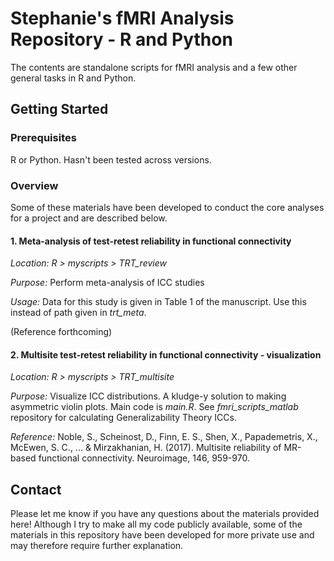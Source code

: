 # Stephanie's fMRI Analysis Repository - R and Python

The contents are standalone scripts for fMRI analysis and a few other general tasks in R and Python.

## Getting Started

### Prerequisites

R or Python. Hasn't been tested across versions.

### Overview

Some of these materials have been developed to conduct the core analyses for a project and are described below.


#### 1. Meta-analysis of test-retest reliability in functional connectivity

*Location:* *R > myscripts > TRT\_review*

*Purpose:* Perform meta-analysis of ICC studies 

*Usage:* Data for this study is given in Table 1 of the manuscript. Use this instead of path given in  *trt\_meta*.

(Reference forthcoming) 


#### 2. Multisite test-retest reliability in functional connectivity - visualization

*Location:* *R > myscripts > TRT\_multisite*

*Purpose:* Visualize ICC distributions. A kludge-y solution to making asymmetric violin plots. Main code is *main.R*.
See *fmri\_scripts\_matlab* repository for calculating Generalizability Theory ICCs.

*Reference:* Noble, S., Scheinost, D., Finn, E. S., Shen, X., Papademetris, X., McEwen, S. C., ... & Mirzakhanian, H. (2017). Multisite reliability of MR-based functional connectivity. Neuroimage, 146, 959-970. 


## Contact

Please let me know if you have any questions about the materials provided here! Although I try to make all my code publicly available, some of the materials in this repository have been developed for more private use and may therefore require further explanation.



